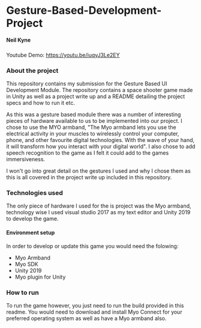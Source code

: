 # Gesture-Based-Development-Project
**Neil Kyne**

###
Youtube Demo: https://youtu.be/iuqyJ3Le2EY
### About the project
This repository contains my submission for the Gesture Based UI Development Module. The repository contains a space shooter game made in Unity as well as a project write up and a README detailing the project specs and how to run it etc.

As this was a gesture based module there was a number of interesting pieces of hardware available to us to be implemented into our project. I chose to use the MYO armband, "The Myo armband lets you use the electrical activity in your muscles to wirelessly control your computer, phone, and other favourite digital technologies. With the wave of your hand, it will transform how you interact with your digital world". I also chose to add speech recognition to the game as I felt it could add to the games immersiveness.

I won't go into great detail on the gestures I used and why I chose them as this is all covered in the project write up included in this repository.

### Technologies used
The only piece of hardware I used for the is project was the Myo armband, technology wise I used visual studio 2017 as my text editor and Unity 2019 to develop the game.

#### Environment setup
In order to develop or update this game you would need the folowing:
- Myo Armband
- Myo SDK
- Unity 2019
- Myo plugin for Unity


### How to run
To run the game however, you just need to run the build provided in this readme. You would need to download and install Myo Connect for your preferred operating system as well as have a Myo armband also.

